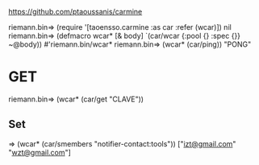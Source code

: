 https://github.com/ptaoussanis/carmine

riemann.bin=> (require '[taoensso.carmine :as car :refer (wcar)])
nil
riemann.bin=> (defmacro wcar* [& body] `(car/wcar {:pool {} :spec {}} ~@body))
#'riemann.bin/wcar*
riemann.bin=> (wcar* (car/ping))
"PONG"


# GET
riemann.bin=> (wcar* (car/get "CLAVE"))

## Set
=> (wcar* (car/smembers "notifier-contact:tools"))
["izt@gmail.com" "wzt@gmail.com"]


